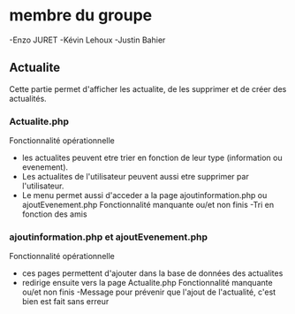# membre du groupe
-Enzo JURET
-Kévin Lehoux
-Justin Bahier 
##  Actualite
Cette partie permet d'afficher les actualite, de les supprimer et de créer des actualités.
### Actualite.php
Fonctionnalité opérationnelle
- les actualites peuvent etre trier en fonction de leur type (information ou evenement).
- Les actualites de l'utilisateur peuvent aussi etre supprimer par l'utilisateur.
- Le menu permet aussi d'acceder a la page ajoutinformation.php  ou ajoutEvenement.php
Fonctionnalité manquante ou/et non finis
-Tri en fonction des amis
### ajoutinformation.php et ajoutEvenement.php
Fonctionnalité opérationnelle
- ces pages permettent d'ajouter dans la base de données des actualites 
- redirige ensuite vers la page Actualite.php
Fonctionnalité manquante ou/et non finis
-Message pour prévenir que l'ajout de l'actualité, c'est bien est fait sans erreur
